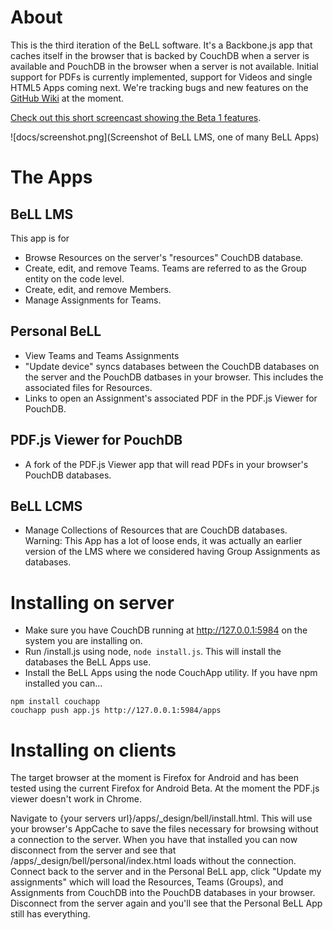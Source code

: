 # About
This is the third iteration of the BeLL software. It's a Backbone.js app that caches itself in the browser that is backed by CouchDB when a server is available and PouchDB in the browser when a server is not available. Initial support for PDFs is currently implemented, support for Videos and single HTML5 Apps coming next.  We're tracking bugs and new features on the [GitHub Wiki](https://github.com/open-learning-exchange/BeLL-Apps/wiki/@todo's) at the moment.

[Check out this short screencast showing the Beta 1 features](http://www.youtube.com/watch?v=NeGSljQMQ1M).

![docs/screenshot.png](Screenshot of BeLL LMS, one of many BeLL Apps)


# The Apps
## BeLL LMS
This app is for 
- Browse Resources on the server's "resources" CouchDB database.
- Create, edit, and remove Teams.  Teams are referred to as the Group entity on the code level.
- Create, edit, and remove Members. 
- Manage Assignments for Teams.

## Personal BeLL
- View Teams and Teams Assignments
- "Update device" syncs databases between the CouchDB databases on the server and the PouchDB datbases in your browser. This includes the associated files for Resources.
- Links to open an Assignment's associated PDF in the PDF.js Viewer for PouchDB.

## PDF.js Viewer for PouchDB
- A fork of the PDF.js Viewer app that will read PDFs in your browser's PouchDB databases. 

## BeLL LCMS
- Manage Collections of Resources that are CouchDB databases.
Warning: This App has a lot of loose ends, it was actually an earlier version of the LMS where we considered having Group Assignments as databases.


# Installing on server
- Make sure you have CouchDB running at http://127.0.0.1:5984 on the system you are installing on.
- Run /install.js using node, `node install.js`.  This will install the databases the BeLL Apps use.
- Install the BeLL Apps using the node CouchApp utility.  If you have npm installed you can...
```
npm install couchapp
couchapp push app.js http://127.0.0.1:5984/apps
```


# Installing on clients

The target browser at the moment is Firefox for Android and has been tested using the current Firefox for Android Beta. At the moment the PDF.js viewer doesn't work in Chrome.

Navigate to {your servers url}/apps/_design/bell/install.html. This will use your browser's AppCache to save the files necessary for browsing without a connection to the server.  When you have that installed you can now disconnect from the server and see that /apps/_design/bell/personal/index.html loads without the connection.  Connect back to the server and in the Personal BeLL app, click "Update my assignments" which will load the Resources, Teams (Groups), and Assignments from CouchDB into the PouchDB databases in your browser. Disconnect from the server again and you'll see that the Personal BeLL App still has everything. 

